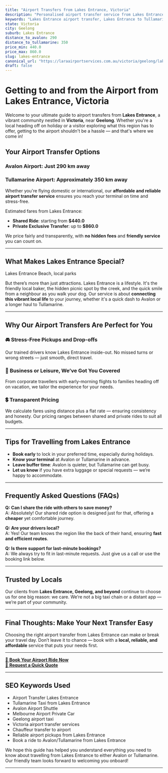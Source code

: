 ```yaml
---
title: "Airport Transfers from Lakes Entrance, Victoria"
description: "Personalised airport transfer service from Lakes Entrance to Avalon and Tullamarine airports. Enjoy a smooth, affordable ride with us!"
keywords: "Lakes Entrance airport transfer, Lakes Entrance to Tullamarine, Lakes Entrance to Avalon, airport taxi Lakes Entrance, private airport transfer Lakes Entrance, shared ride Lakes Entrance, Lakes Entrance transfers, airport shuttle Lakes Entrance, book Lakes Entrance airport taxi, affordable Lakes Entrance airport transfer, Lakes Entrance airport transfer service, airport transfer Geelong, airport transfer Melbourne, Melbourne airport taxi, airport transfers Victoria, Tullamarine airport shuttle, Avalon airport transfers, Melbourne private transfer, airport transport services Melbourne"
state: Victoria
city: Geelong
suburb: Lakes Entrance
distance_to_avalon: 290
distance_to_tullamarine: 350
price_min: 440.0
price_max: 860.0
slug: lakes-entrance
canonical_url: "https://laraairportservices.com.au/victoria/geelong/lakes-entrance/"
draft: false
---
```


# Getting to and from the Airport from Lakes Entrance, Victoria

Welcome to your ultimate guide to airport transfers from **Lakes Entrance**, a vibrant community nestled in **Victoria**, near **Geelong**. Whether you're a local heading off on holiday or a visitor exploring what this region has to offer, getting to the airport shouldn't be a hassle — and that's where we come in!

## Your Airport Transfer Options

### Avalon Airport: Just 290 km away  
### Tullamarine Airport: Approximately 350 km away

Whether you're flying domestic or international, our **affordable and reliable airport transfer service** ensures you reach your terminal on time and stress-free.

Estimated fares from Lakes Entrance:
- **Shared Ride**: starting from **$440.0**
- **Private Exclusive Transfer**: up to **$860.0**

We price fairly and transparently, with **no hidden fees** and **friendly service** you can count on.

---

## What Makes Lakes Entrance Special?

Lakes Entrance Beach, local parks

But there’s more than just attractions. Lakes Entrance is a lifestyle. It's the friendly local baker, the hidden picnic spot by the creek, and the quick smile from a neighbour as you walk your dog. Our service is about **connecting this vibrant local life** to your journey, whether it's a quick dash to Avalon or a longer haul to Tullamarine.

---

## Why Our Airport Transfers Are Perfect for You

### 🚘 Stress-Free Pickups and Drop-offs
Our trained drivers know Lakes Entrance inside-out. No missed turns or wrong streets — just smooth, direct travel.

### 💼 Business or Leisure, We’ve Got You Covered
From corporate travellers with early-morning flights to families heading off on vacation, we tailor the experience for your needs.

### 💲 Transparent Pricing
We calculate fares using distance plus a flat rate — ensuring consistency and honesty. Our pricing ranges between shared and private rides to suit all budgets.

---

## Tips for Travelling from Lakes Entrance

- **Book early** to lock in your preferred time, especially during holidays.
- **Know your terminal** at Avalon or Tullamarine in advance.
- **Leave buffer time**: Avalon is quieter, but Tullamarine can get busy.
- **Let us know** if you have extra luggage or special requests — we’re happy to accommodate.

---

## Frequently Asked Questions (FAQs)

**Q: Can I share the ride with others to save money?**  
A: Absolutely! Our shared ride option is designed just for that, offering a **cheaper** yet comfortable journey.

**Q: Are your drivers local?**  
A: Yes! Our team knows the region like the back of their hand, ensuring **fast and efficient routes**.

**Q: Is there support for last-minute bookings?**  
A: We always try to fit in last-minute requests. Just give us a call or use the booking link below.

---

## Trusted by Locals

Our clients from **Lakes Entrance, Geelong, and beyond** continue to choose us for one big reason: we care. We’re not a big taxi chain or a distant app — we’re part of your community.

---

## Final Thoughts: Make Your Next Transfer Easy

Choosing the right airport transfer from Lakes Entrance can make or break your travel day. Don’t leave it to chance — book with a **local, reliable, and affordable** service that puts your needs first.

---

[📅 **Book Your Airport Ride Now**](https://laraairportservices.square.site/s/appointments)  
[📧 **Request a Quick Quote**](https://laraairportservices.square.site/contact-us)

---

## SEO Keywords Used
- Airport Transfer Lakes Entrance
- Tullamarine Taxi from Lakes Entrance
- Avalon Airport Shuttle
- Melbourne Airport Private Car
- Geelong airport taxi
- Victoria airport transfer services
- Chauffeur transfer to airport
- Reliable airport pickups from Lakes Entrance
- Book a ride to Avalon/Tullamarine from Lakes Entrance

We hope this guide has helped you understand everything you need to know about travelling from Lakes Entrance to either Avalon or Tullamarine. Our friendly team looks forward to welcoming you onboard!

---

